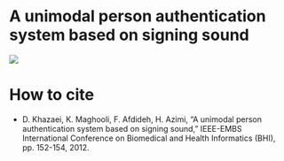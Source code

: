 # A unimodal person authentication system based on signing sound

![](ppt/Slide1.PNG)

# How to cite
* D. Khazaei, K. Maghooli, F. Afdideh, H. Azimi, “A unimodal person authentication system based on signing sound,” IEEE-EMBS International Conference on Biomedical and Health Informatics (BHI), pp. 152-154, 2012.
